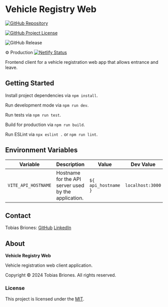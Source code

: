 # Vehicle Registry Web

[![GitHub Repository](https://img.shields.io/static/v1?label=GITHUB&message=REPOSITORY&labelColor=555&color=0277bd&style=for-the-badge&logo=GITHUB)](https://github.com/tobiasbriones/vehicle-registry-web)

[![GitHub Project License](https://img.shields.io/github/license/tobiasbriones/vehicle-registry-web.svg?style=flat-square)](https://github.com/tobiasbriones/vehicle-registry-web/blob/main/LICENSE)

![GitHub Release](https://img.shields.io/github/v/release/tobiasbriones/vehicle-registry-web?style=flat-square)

⚙ Production
[![Netlify Status](https://api.netlify.com/api/v1/badges/d9c63f9f-6f80-445f-b900-e62849904183/deploy-status)](https://app.netlify.com/sites/vehicle-registry/deploys)

Frontend client for a vehicle registration web app that allows entrance and
leave.

## Getting Started

Install project dependencies via `npm install`.

Run development mode via `npm run dev`.

Run tests via `npm run test`.

Build for production via `npm run build`.

Run ESLint via `npx eslint .` or `npm run lint`.

## Environment Variables

| Variable            | Description                                          | Value               | Dev Value        |
|---------------------|------------------------------------------------------|---------------------|------------------|
| `VITE_API_HOSTNAME` | Hostname for the API server used by the application. | `${ api_hostname }` | `localhost:3000` |

## Contact

Tobias Briones: [GitHub](https://github.com/tobiasbriones)
[LinkedIn](https://linkedin.com/in/tobiasbriones)

## About

**Vehicle Registry Web**

Vehicle registration web client application.

Copyright © 2024 Tobias Briones. All rights reserved.

### License

This project is licensed under the [MIT](LICENSE).

